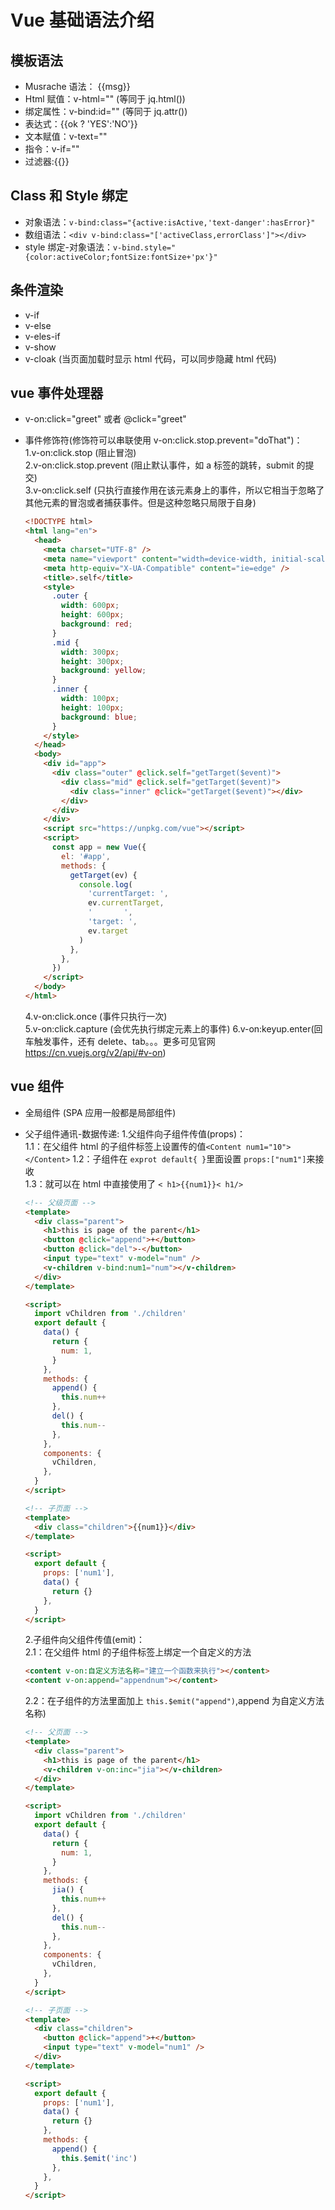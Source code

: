 # Vue 基础语法介绍

## 模板语法

- Musrache 语法： {{msg}}
- Html 赋值：v-html="" (等同于 jq.html())
- 绑定属性：v-bind:id="" (等同于 jq.attr())
- 表达式：{{ok ? 'YES':'NO'}}
- 文本赋值：v-text=""
- 指令：v-if=""
- 过滤器:{{}}

## Class 和 Style 绑定

- 对象语法：`v-bind:class="{active:isActive,'text-danger':hasError}"`
- 数组语法：`<div v-bind:class="['activeClass,errorClass']"></div>`
- style 绑定-对象语法：`v-bind.style="{color:activeColor;fontSize:fontSize+'px'}"`

## 条件渲染

- v-if
- v-else
- v-eles-if
- v-show
- v-cloak (当页面加载时显示 html 代码，可以同步隐藏 html 代码)

## vue 事件处理器

- v-on:click="greet" 或者 @click="greet"
- 事件修饰符(修饰符可以串联使用 v-on:click.stop.prevent="doThat")：  
  1.v-on:click.stop (阻止冒泡)  
  2.v-on:click.stop.prevent (阻止默认事件，如 a 标签的跳转，submit 的提交)  
  3.v-on:click.self (只执行直接作用在该元素身上的事件，所以它相当于忽略了 其他元素的冒泡或者捕获事件。但是这种忽略只局限于自身)

  ```html
  <!DOCTYPE html>
  <html lang="en">
    <head>
      <meta charset="UTF-8" />
      <meta name="viewport" content="width=device-width, initial-scale=1.0" />
      <meta http-equiv="X-UA-Compatible" content="ie=edge" />
      <title>.self</title>
      <style>
        .outer {
          width: 600px;
          height: 600px;
          background: red;
        }
        .mid {
          width: 300px;
          height: 300px;
          background: yellow;
        }
        .inner {
          width: 100px;
          height: 100px;
          background: blue;
        }
      </style>
    </head>
    <body>
      <div id="app">
        <div class="outer" @click.self="getTarget($event)">
          <div class="mid" @click.self="getTarget($event)">
            <div class="inner" @click="getTarget($event)"></div>
          </div>
        </div>
      </div>
      <script src="https://unpkg.com/vue"></script>
      <script>
        const app = new Vue({
          el: '#app',
          methods: {
            getTarget(ev) {
              console.log(
                'currentTarget: ',
                ev.currentTarget,
                '       ',
                'target: ',
                ev.target
              )
            },
          },
        })
      </script>
    </body>
  </html>
  ```

  4.v-on:click.once (事件只执行一次)  
  5.v-on:click.capture (会优先执行绑定元素上的事件)
  6.v-on:keyup.enter(回车触发事件，还有 delete、tab。。。更多可见官网<https://cn.vuejs.org/v2/api/#v-on>)

## vue 组件

- 全局组件 (SPA 应用一般都是局部组件)
- 父子组件通讯-数据传递: 1.父组件向子组件传值(props)：  
   1.1：在父组件 html 的子组件标签上设置传的值`<Content num1="10"></Content>`
  1.2：子组件在 `exprot default{ }`里面设置 `props:["num1"]`来接收  
   1.3：就可以在 html 中直接使用了 `< h1>{{num1}}< h1/>`

  ```html
  <!-- 父级页面 -->
  <template>
    <div class="parent">
      <h1>this is page of the parent</h1>
      <button @click="append">+</button>
      <button @click="del">-</button>
      <input type="text" v-model="num" />
      <v-children v-bind:num1="num"></v-children>
    </div>
  </template>

  <script>
    import vChildren from './children'
    export default {
      data() {
        return {
          num: 1,
        }
      },
      methods: {
        append() {
          this.num++
        },
        del() {
          this.num--
        },
      },
      components: {
        vChildren,
      },
    }
  </script>

  <!-- 子页面 -->
  <template>
    <div class="children">{{num1}}</div>
  </template>

  <script>
    export default {
      props: ['num1'],
      data() {
        return {}
      },
    }
  </script>
  ```

  2.子组件向父组件传值(emit)：  
  2.1：在父组件 html 的子组件标签上绑定一个自定义的方法

  ```html
  <content v-on:自定义方法名称="建立一个函数来执行"></content>
  <content v-on:append="appendnum"></content>
  ```

  2.2：在子组件的方法里面加上 `this.$emit("append")`,append 为自定义方法名称)

  ```html
  <!-- 父页面 -->
  <template>
    <div class="parent">
      <h1>this is page of the parent</h1>
      <v-children v-on:inc="jia"></v-children>
    </div>
  </template>

  <script>
    import vChildren from './children'
    export default {
      data() {
        return {
          num: 1,
        }
      },
      methods: {
        jia() {
          this.num++
        },
        del() {
          this.num--
        },
      },
      components: {
        vChildren,
      },
    }
  </script>

  <!-- 子页面 -->
  <template>
    <div class="children">
      <button @click="append">+</button>
      <input type="text" v-model="num1" />
    </div>
  </template>

  <script>
    export default {
      props: ['num1'],
      data() {
        return {}
      },
      methods: {
        append() {
          this.$emit('inc')
        },
      },
    }
  </script>
  ```
